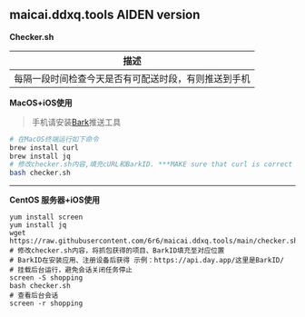 ## maicai.ddxq.tools AIDEN version

**Checker.sh**

| 描述  |
| ------------ |
| 每隔一段时间检查今天是否有可配送时段，有则推送到手机  |

**MacOS+iOS使用**

> 手机请安装[Bark](https://apps.apple.com/cn/app/bark-%E7%BB%99%E4%BD%A0%E7%9A%84%E6%89%8B%E6%9C%BA%E5%8F%91%E6%8E%A8%E9%80%81/id1403753865)推送工具

```bash
# 在MacOS终端运行如下命令
brew install curl
brew install jq
# 修改checker.sh内容,填充cURL和BarkID. ***MAKE sure that curl is correct getMultiReserveTime***
bash checker.sh
```
---

**CentOS 服务器+iOS使用**
```shell
yum install screen
yum install jq
wget https://raw.githubusercontent.com/6r6/maicai.ddxq.tools/main/checker.sh
# 修改checker.sh内容，将抓包获得的项目、BarkID填充至对应位置
# BarkID在安装应用、注册设备后获得 示例：https://api.day.app/这里是BarkID/
# 挂载后台运行，避免会话关闭任务停止
screen -S shopping 
bash checker.sh
# 查看后台会话
screen -r shopping
```

